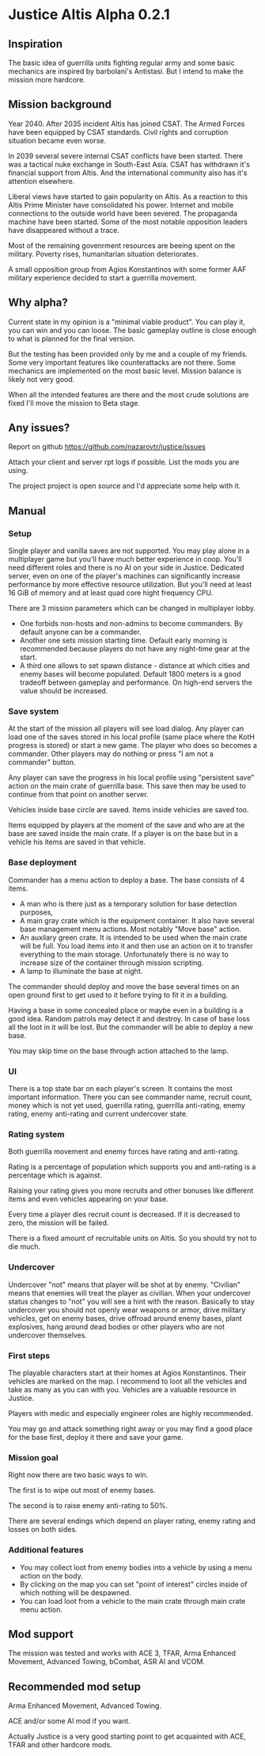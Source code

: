 # Justice Altis Alpha 0.2.1

## Inspiration
The basic idea of guerrilla units fighting regular army
and some basic mechanics are inspired by barbolani's Antistasi.
But I intend to make the mission more hardcore.

## Mission background
Year 2040. After 2035 incident Altis has joined CSAT.
The Armed Forces have been equipped by CSAT standards.
Civil rights and corruption situation became even worse.

In 2039 several severe internal CSAT conflicts have been started.
There was a tactical nuke exchange in South-East Asia.
CSAT has withdrawn it's financial support from Altis.
And the international community also has it's attention elsewhere.

Liberal views have started to gain popularity on Altis.
As a reaction to this Altis Prime Minister have consolidated his power.
Internet and mobile connections to the outside world have been severed.
The propaganda machine have been started.
Some of the most notable opposition leaders have disappeared without a trace.

Most of the remaining govenrment resources are beeing spent on the military.
Poverty rises, humanitarian situation deteriorates.

A small opposition group from Agios Konstantinos with some former
AAF military experience decided to start a guerrilla movement.

## Why alpha?
Current state in my opinion is a "minimal viable product".
You can play it, you can win and you can loose.
The basic gameplay outline is close enough to what is planned for the final version.

But the testing has been provided only by me and a couple of my friends.
Some very important features like counterattacks are not there.
Some mechanics are implemented on the most basic level.
Mission balance is likely not very good.

When all the intended features are there and the most crude solutions
are fixed I'll move the mission to Beta stage.

## Any issues?
Report on github https://github.com/nazarovtr/justice/issues

Attach your client and server rpt logs if possible. List the mods you are using.

The project project is open source and I'd appreciate some help with it.

## Manual

### Setup
Single player and vanilla saves are not supported.
You may play alone in a multiplayer game but you'll have much better experience in coop.
You'll need different roles and there is no AI on your side in Justice.
Dedicated server, even on one of the player's machines can significantly increase performance by more effective resource utilization.
But you'll need at least 16 GiB of memory and at least quad core hight frequency CPU.

There are 3 mission parameters which can be changed in multiplayer lobby.
- One forbids non-hosts and non-admins to become commanders. By default anyone can be a commander.
- Another one sets mission starting time.
Default early morning is recommended because players do not have any night-time gear at the start.
- A third one allows to set spawn distance - distance at which cities and enemy bases will become populated.
Default 1800 meters is a good tradeoff between gameplay and performance.
On high-end servers the value should be increased.

### Save system
At the start of the mission all players will see load dialog.
Any player can load one of the saves stored in his local profile (same place where the KotH progress is stored) or start a new game.
The player who does so becomes a commander.
Other players may do nothing or press "I am not a commander" button.

Any player can save the progress in his local profile using "persistent save" action on the main crate of guerrilla base.
This save then may be used to continue from that point on another server.

Vehicles inside base circle are saved.
Items inside vehicles are saved too.

Items equipped by players at the moment of the save and who are at the base are saved inside the main crate.
If a player is on the base but in a vehicle his items are saved in that vehicle.

### Base deployment
Commander has a menu action to deploy a base. The base consists of 4 items.
- A man who is there just as a temporary solution for base detection purposes,
- A main gray crate which is the equipment container. It also have several base management menu actions. Most notably "Move base" action.
- An auxilary green crate. It is intended to be used when the main crate will be full. You load items into it and then use an action on it to transfer everything to the main storage. Unfortunately there is no way to increase size of the container through mission scripting.
- A lamp to illuminate the base at night.

The commander should deploy and move the base several times on an open ground first to get used to it before trying to fit it in a building.

Having a base in some concealed place or maybe even in a building is a good idea.
Random patrols may detect it and destroy.
In case of base loss all the loot in it will be lost.
But the commander will be able to deploy a new base.

You may skip time on the base through action attached to the lamp.

### UI
There is a top state bar on each player's screen. It contains the most important information.
There you can see commander name, recruit count, money which is not yet used, guerrilla rating, guerrilla anti-rating, enemy rating, enemy anti-rating and current undercover state.

### Rating system
Both guerrilla movement and enemy forces have rating and anti-rating.

Rating is a percentage of population which supports you and anti-rating is a percentage which is against.

Raising your rating gives you more recruits and other bonuses like different items and even vehicles appearing on your base.

Every time a player dies recruit count is decreased.
If it is decreased to zero, the mission will be failed.

There is a fixed amount of recruitable units on Altis.
So you should try not to die much.

### Undercover
Undercover "not" means that player will be shot at by enemy.
"Civilian" means that enemies will treat the player as civilian.
When your undercover status changes to "not" you will see a hint with the reason.
Basically to stay undercover you should not openly wear weapons or armor,
drive military vehicles, get on enemy bases, drive offroad around enemy bases,
plant explosives, hang around dead bodies or other players who are not undercover themselves.

### First steps
The playable characters start at their homes at Agios Konstantinos.
Their vehicles are marked on the map.
I recommend to loot all the vehicles and take as many as you can with you.
Vehicles are a valuable resource in Justice.

Players with medic and especially engineer roles are highly recommended.

You may go and attack something right away or you may find a good place for the base first, deploy it there and save your game.

### Mission goal
Right now there are two basic ways to win.

The first is to wipe out most of enemy bases.

The second is to raise enemy anti-rating to 50%.

There are several endings which depend on player rating, enemy rating and losses on both sides.

### Additional features
- You may collect loot from enemy bodies into a vehicle by using a menu action on the body.
- By clicking on the map you can set "point of interest" circles inside of which nothing will be despawned.
- You can load loot from a vehicle to the main crate through main crate menu action.

## Mod support
The mission was tested and works with ACE 3, TFAR, Arma Enhanced Movement, Advanced Towing, bCombat, ASR AI and VCOM.

## Recommended mod setup
Arma Enhanced Movement, Advanced Towing.

ACE and/or some AI mod if you want.

Actually Justice is a very good starting point to get acquainted with ACE, TFAR and other hardcore mods.
